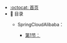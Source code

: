 - [:octocat: 首页](/README)
- :memo: 目录
    - SpringCloudAlibaba：

        - [第1节：](/md/SpringCloudAlibaba/【SpringCloud-Alibaba】环境搭建以及注意事项.md.md)
       

       
